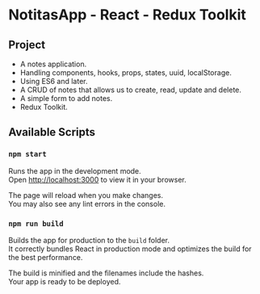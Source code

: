 # NotitasApp - React - Redux Toolkit

## Project

- A notes application. 
- Handling components, hooks, props, states, uuid, localStorage. 
- Using ES6 and later.
- A CRUD of notes that allows us to create, read, update and delete.
- A simple form to add notes.
- Redux Toolkit.

## Available Scripts

### `npm start`

Runs the app in the development mode.\
Open [http://localhost:3000](http://localhost:3000) to view it in your browser.

The page will reload when you make changes.\
You may also see any lint errors in the console.

### `npm run build`

Builds the app for production to the `build` folder.\
It correctly bundles React in production mode and optimizes the build for the best performance.

The build is minified and the filenames include the hashes.\
Your app is ready to be deployed.
